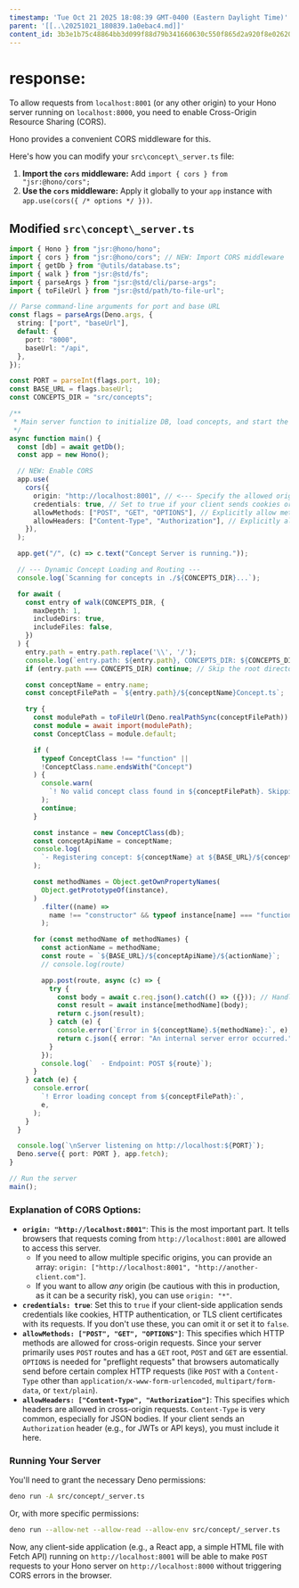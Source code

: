 ```yaml
---
timestamp: 'Tue Oct 21 2025 18:08:39 GMT-0400 (Eastern Daylight Time)'
parent: '[[..\20251021_180839.1a0ebac4.md]]'
content_id: 3b3e1b75c48864bb3d099f88d79b341660630c550f865d2a920f8e026202365f
---
```


# response:

To allow requests from `localhost:8001` (or any other origin) to your Hono server running on `localhost:8000`, you need to enable Cross-Origin Resource Sharing (CORS).

Hono provides a convenient CORS middleware for this.

Here's how you can modify your `src\concept\_server.ts` file:

1. **Import the `cors` middleware:** Add `import { cors } from "jsr:@hono/cors";`
2. **Use the `cors` middleware:** Apply it globally to your `app` instance with `app.use(cors({ /* options */ }))`.

## Modified `src\concept\_server.ts`

```typescript
import { Hono } from "jsr:@hono/hono";
import { cors } from "jsr:@hono/cors"; // NEW: Import CORS middleware
import { getDb } from "@utils/database.ts";
import { walk } from "jsr:@std/fs";
import { parseArgs } from "jsr:@std/cli/parse-args";
import { toFileUrl } from "jsr:@std/path/to-file-url";

// Parse command-line arguments for port and base URL
const flags = parseArgs(Deno.args, {
  string: ["port", "baseUrl"],
  default: {
    port: "8000",
    baseUrl: "/api",
  },
});

const PORT = parseInt(flags.port, 10);
const BASE_URL = flags.baseUrl;
const CONCEPTS_DIR = "src/concepts";

/**
 * Main server function to initialize DB, load concepts, and start the server.
 */
async function main() {
  const [db] = await getDb();
  const app = new Hono();

  // NEW: Enable CORS
  app.use(
    cors({
      origin: "http://localhost:8001", // <--- Specify the allowed origin
      credentials: true, // Set to true if your client sends cookies or authorization headers
      allowMethods: ["POST", "GET", "OPTIONS"], // Explicitly allow methods you use
      allowHeaders: ["Content-Type", "Authorization"], // Explicitly allow headers your client might send
    }),
  );

  app.get("/", (c) => c.text("Concept Server is running."));

  // --- Dynamic Concept Loading and Routing ---
  console.log(`Scanning for concepts in ./${CONCEPTS_DIR}...`);

  for await (
    const entry of walk(CONCEPTS_DIR, {
      maxDepth: 1,
      includeDirs: true,
      includeFiles: false,
    })
  ) {
    entry.path = entry.path.replace('\\', '/');
    console.log(`entry.path: ${entry.path}, CONCEPTS_DIR: ${CONCEPTS_DIR}`)
    if (entry.path === CONCEPTS_DIR) continue; // Skip the root directory

    const conceptName = entry.name;
    const conceptFilePath = `${entry.path}/${conceptName}Concept.ts`;

    try {
      const modulePath = toFileUrl(Deno.realPathSync(conceptFilePath)).href;
      const module = await import(modulePath);
      const ConceptClass = module.default;

      if (
        typeof ConceptClass !== "function" ||
        !ConceptClass.name.endsWith("Concept")
      ) {
        console.warn(
          `! No valid concept class found in ${conceptFilePath}. Skipping.`,
        );
        continue;
      }

      const instance = new ConceptClass(db);
      const conceptApiName = conceptName;
      console.log(
        `- Registering concept: ${conceptName} at ${BASE_URL}/${conceptApiName}`,
      );

      const methodNames = Object.getOwnPropertyNames(
        Object.getPrototypeOf(instance),
      )
        .filter((name) =>
          name !== "constructor" && typeof instance[name] === "function"
        );

      for (const methodName of methodNames) {
        const actionName = methodName;
        const route = `${BASE_URL}/${conceptApiName}/${actionName}`;
        // console.log(route)

        app.post(route, async (c) => {
          try {
            const body = await c.req.json().catch(() => ({})); // Handle empty body
            const result = await instance[methodName](body);
            return c.json(result);
          } catch (e) {
            console.error(`Error in ${conceptName}.${methodName}:`, e);
            return c.json({ error: "An internal server error occurred." }, 500);
          }
        });
        console.log(`  - Endpoint: POST ${route}`);
      }
    } catch (e) {
      console.error(
        `! Error loading concept from ${conceptFilePath}:`,
        e,
      );
    }
  }

  console.log(`\nServer listening on http://localhost:${PORT}`);
  Deno.serve({ port: PORT }, app.fetch);
}

// Run the server
main();
```

### Explanation of CORS Options:

* **`origin: "http://localhost:8001"`**: This is the most important part. It tells browsers that requests coming from `http://localhost:8001` are allowed to access this server.
  * If you need to allow multiple specific origins, you can provide an array: `origin: ["http://localhost:8001", "http://another-client.com"]`.
  * If you want to allow *any* origin (be cautious with this in production, as it can be a security risk), you can use `origin: "*"`.
* **`credentials: true`**: Set this to `true` if your client-side application sends credentials like cookies, HTTP authentication, or TLS client certificates with its requests. If you don't use these, you can omit it or set it to `false`.
* **`allowMethods: ["POST", "GET", "OPTIONS"]`**: This specifies which HTTP methods are allowed for cross-origin requests. Since your server primarily uses `POST` routes and has a `GET` root, `POST` and `GET` are essential. `OPTIONS` is needed for "preflight requests" that browsers automatically send before certain complex HTTP requests (like `POST` with a `Content-Type` other than `application/x-www-form-urlencoded`, `multipart/form-data`, or `text/plain`).
* **`allowHeaders: ["Content-Type", "Authorization"]`**: This specifies which headers are allowed in cross-origin requests. `Content-Type` is very common, especially for JSON bodies. If your client sends an `Authorization` header (e.g., for JWTs or API keys), you must include it here.

### Running Your Server

You'll need to grant the necessary Deno permissions:

```bash
deno run -A src/concept/_server.ts
```

Or, with more specific permissions:

```bash
deno run --allow-net --allow-read --allow-env src/concept/_server.ts
```

Now, any client-side application (e.g., a React app, a simple HTML file with Fetch API) running on `http://localhost:8001` will be able to make `POST` requests to your Hono server on `http://localhost:8000` without triggering CORS errors in the browser.

